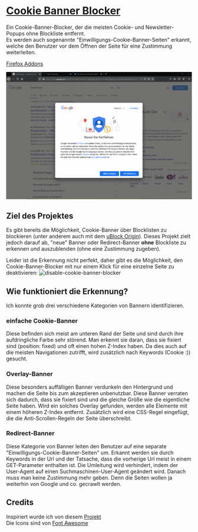 # [Cookie Banner Blocker](https://addons.mozilla.org/de/firefox/addon/cookie-banner-blocker/)

Ein Cookie-Banner-Blocker, der die meisten Cookie- und Newsletter-Popups ohne Blockliste entfernt.   
Es werden auch sogenannte "Einwilligungs-Cookie-Banner-Seiten" erkannt, welche den Benutzer vor dem Öffnen der Seite für eine Zustimmung weiterleiten.  

[Firefox Addons](https://addons.mozilla.org/de/firefox/addon/cookie-banner-blocker/)


![Video](example.gif)


## Ziel des Projektes
Es gibt bereits die Möglichkeit, Cookie-Banner über Blocklisten zu blockieren (unter anderem auch mit dem [uBlock Origin](https://github.com/gorhill/uBlock/)). Dieses Projekt zielt jedoch darauf ab, "neue" Banner oder Redirect-Banner **ohne** Blockliste zu erkennen und auszublenden (ohne eine Zustimmung zugeben).

Leider ist die Erkennung nicht perfekt, daher gibt es die Möglichkeit, den Cookie-Banner-Blocker mit nur einem Klick für eine einzelne Seite zu deaktivieren:
![disable-cookie-banner-blocker](https://user-images.githubusercontent.com/48922451/120222849-e7590b00-c240-11eb-914f-33d383aa85de.png)


## Wie funktioniert die Erkennung?
Ich konnte grob drei verschiedene Kategorien von Bannern identifizieren.

### einfache Cookie-Banner
Diese befinden sich meist am unteren Rand der Seite und sind durch ihre aufdringliche Farbe sehr störend. Man erkennt sie daran, dass sie fixiert sind (position: fixed) und oft einen hohen Z-Index haben. Da dies auch auf die meisten Navigationen zutrifft, wird zusätzlich nach Keywords (Cookie :)) gesucht.

### Overlay-Banner
Diese besonders auffälligen Banner verdunkeln den Hintergrund und machen die Seite bis zum akzeptieren unbenutzbar. Diese Banner verraten sich dadurch, dass sie fixiert sind und die gleiche Größe wie die eigentliche Seite haben. Wird ein solches Overlay gefunden, werden alle Elemente mit einem höheren Z-Index entfernt. Zusätzlich wird eine CSS-Regel eingefügt, die die Anti-Scrollen-Regeln der Seite überschreibt.

### Redirect-Banner
Diese Kategorie von Banner leiten den Benutzer auf eine separate "Einwilligungs-Cookie-Banner-Seiten" um. Erkannt werden sie durch Keywords in der Url und der Tatsache, dass die vorherige Url meist in einem GET-Parameter enthalten ist. Die Umleitung wird verhindert, indem der User-Agent auf einen Suchmaschinen-User-Agent geändert wird. Danach muss man keine Zustimmung mehr geben. Denn die Seiten wollen ja weiterhin von Google und co. gecrawlt werden.



## Credits
Inspiriert wurde ich von diesem <a href="https://github.com/jannisch/cookie-popup-blocker">Projekt</a>  
Die Icons sind von <a href="https://fontawesome.com/license">Font Awesome</a>
